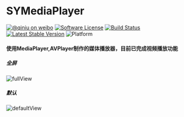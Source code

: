 # SYMediaPlayer
[![@qiniu on weibo](http://img.shields.io/badge/weibo-%40qiniutek-blue.svg)](http://weibo.com/2096908353/)
[![Software License](https://img.shields.io/badge/license-MIT-brightgreen.svg)](LICENSE.md)
[![Build Status](https://travis-ci.org/qiniu/objc-sdk.svg?branch=master)](https://travis-ci.org/qiniu/objc-sdk)
[![Latest Stable Version](http://img.shields.io/cocoapods/v/Qiniu.svg)](https://github.com/qiniu/objc-sdk/releases)
![Platform](http://img.shields.io/cocoapods/p/Qiniu.svg)
#### 使用MediaPlayer,AVPlayer制作的媒体播放器，目前已完成视频播放功能
##### 全屏
![fullView](https://github.com/wangshiyu13/SYMediaPlayer/blob/master/SYMeidaPlayer/fullView.jpg)
##### 默认
![defaultView](https://github.com/wangshiyu13/SYMediaPlayer/blob/master/SYMeidaPlayer/defaultView.jpg)
